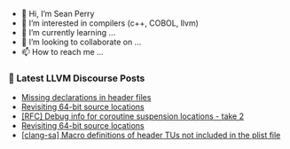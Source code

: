 - 👋 Hi, I’m Sean Perry
- 👀 I’m interested in compilers (c++, COBOL, llvm)
- 🌱 I’m currently learning ...
- 💞️ I’m looking to collaborate on ...
- 📫 How to reach me ...

<!---
s66perry/s66perry is a ✨ special ✨ repository because its `README.md` (this file) appears on your GitHub profile.
You can click the Preview link to take a look at your changes.
--->
### 📕 Latest LLVM Discourse Posts

<!-- DISCOURSE-LLVM:START -->
- [Missing declarations in header files](https://discourse.llvm.org/t/missing-declarations-in-header-files/86678#post_2)
- [Revisiting 64-bit source locations](https://discourse.llvm.org/t/revisiting-64-bit-source-locations/86556?page=2#post_24)
- [[RFC] Debug info for coroutine suspension locations - take 2](https://discourse.llvm.org/t/rfc-debug-info-for-coroutine-suspension-locations-take-2/86606#post_7)
- [Revisiting 64-bit source locations](https://discourse.llvm.org/t/revisiting-64-bit-source-locations/86556?page=2#post_23)
- [[clang-sa] Macro definitions of header TUs not included in the plist file](https://discourse.llvm.org/t/clang-sa-macro-definitions-of-header-tus-not-included-in-the-plist-file/86661#post_4)
<!-- DISCOURSE-LLVM:END -->
